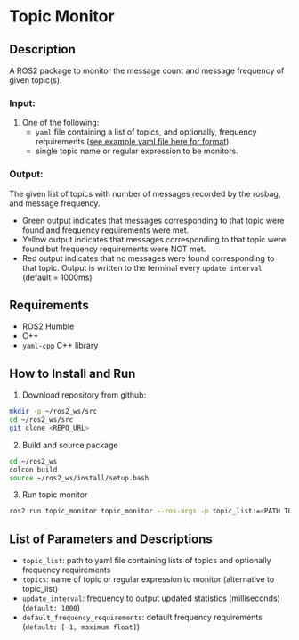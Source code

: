 # Topic Monitor

## Description
A ROS2 package to monitor the message count and message frequency of given topic(s). 

### Input:
1. One of the following:
    - `yaml` file containing a list of topics, and optionally, frequency requirements ([see example yaml file here for format](https://github.com/bgtier4/rosbag-checker/blob/cpp/input_yaml_format.yaml)).
    - single topic name or regular expression to be monitors.

### Output:
The given list of topics with number of messages recorded by the rosbag, and message frequency.
- Green output indicates that messages corresponding to that topic were found and frequency requirements were met.
- Yellow output indicates that messages corresponding to that topic were found but frequency requirements were NOT met.
- Red output indicates that no messages were found corresponding to that topic.
Output is written to the terminal every `update interval` (default = 1000ms)

## Requirements
- ROS2 Humble
- C++
- `yaml-cpp` C++ library

## How to Install and Run
1. Download repository from github:

```bash
mkdir -p ~/ros2_ws/src
cd ~/ros2_ws/src
git clone <REPO_URL>
```

2. Build and source package

```bash
cd ~/ros2_ws
colcon build
source ~/ros2_ws/install/setup.bash
```

3. Run topic monitor

```bash
ros2 run topic_monitor topic_monitor --ros-args -p topic_list:=<PATH TO INPUT YAML FILE>
```

## List of Parameters and Descriptions
- `topic_list`: path to yaml file containing lists of topics and optionally frequency requirements
- `topics`: name of topic or regular expression to monitor (alternative to topic_list)
- `update_interval`: frequency to output updated statistics (milliseconds) (`default: 1000`)
- `default_frequency_requirements`: default frequency requirements (`default: [-1, maximum float]`)